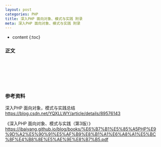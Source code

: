 ```yaml
---
layout: post
categories: PHP
title: 深入PHP 面向对象、模式与实践 附录
meta: 深入PHP 面向对象、模式与实践 附录
---
```

* content
{:toc}

### 正文


<br/><br/><br/><br/><br/>
### 参考资料

深入PHP 面向对象，模式与实践总结 <https://blog.csdn.net/YQXLLWY/article/details/89576143>

《深入PHP 面向对象、模式与实践（第3版）》 <https://ibaiyang.github.io/blog/books/%E6%B7%B1%E5%85%A5PHP%E9%9D%A2%E5%90%91%E5%AF%B9%E8%B1%A1%E6%A8%A1%E5%BC%8F%E4%B8%8E%E5%AE%9E%E8%B7%B5.pdf>
